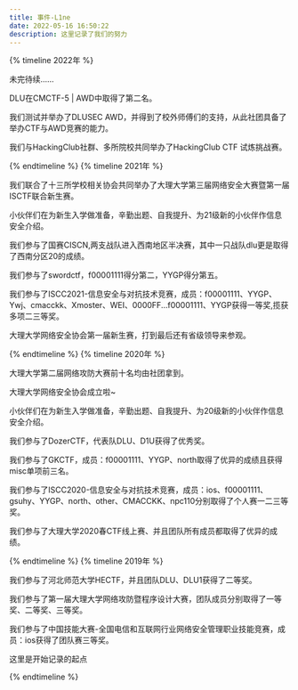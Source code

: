 ```yaml
---
title: 事件-L1ne
date: 2022-05-16 16:50:22
description: 这里记录了我们的努力
---
```

{% timeline 2022年 %}
<!-- timeline Now -->
未完待续……
<!-- endtimeline -->
<!-- timeline 5月 -->
DLU在CMCTF-5 | AWD中取得了第二名。
<!-- endtimeline -->
<!-- timeline 4月 -->
我们测试并举办了DLUSEC AWD，并得到了校外师傅们的支持，从此社团具备了举办CTF与AWD竞赛的能力。
<!-- endtimeline -->
<!-- timeline 3月 -->
我们与HackingClub社群、多所院校共同举办了HackingClub CTF 试炼挑战赛。
<!-- endtimeline -->
{% endtimeline %}
{% timeline 2021年 %}
<!-- timeline 11月 -->
我们联合了十三所学校相关协会共同举办了大理大学第三届网络安全大赛暨第一届ISCTF联合新生赛。
<!-- endtimeline -->
<!-- timeline 8月 -->
小伙伴们在为新生入学做准备，辛勤出题、自我提升、为21级新的小伙伴作信息安全介绍。
<!-- endtimeline -->
<!-- timeline 6月 -->
我们参与了国赛CISCN,两支战队进入西南地区半决赛，其中一只战队dlu更是取得了西南分区20的成绩。
<!-- endtimeline -->
<!-- timeline 5月 -->
我们参与了swordctf，f00001111得分第二，YYGP得分第五。
<!-- endtimeline -->
<!-- timeline 5月 -->
我们参与了ISCC2021-信息安全与对抗技术竞赛，成员：f00001111、YYGP、Ywj、cmacckk、Xmoster、WEI、0000FF...f00001111、YYGP获得一等奖,揽获多项二三等奖。
<!-- endtimeline -->
<!-- timeline 3月 -->
大理大学网络安全协会第一届新生赛，打到最后还有省级领导来参观。
<!-- endtimeline -->
{% endtimeline %}
{% timeline 2020年 %}
<!-- timeline 12月 -->
大理大学第二届网络攻防大赛前十名均由社团拿到。
<!-- endtimeline -->
<!-- timeline 11月 -->
大理大学网络安全协会成立啦~
<!-- endtimeline -->
<!-- timeline 7月 -->
小伙伴们在为新生入学做准备，辛勤出题、自我提升、为20级新的小伙伴作信息安全介绍。
<!-- endtimeline -->
<!-- timeline 6月 -->
我们参与了DozerCTF，代表队DLU、D1U获得了优秀奖。
<!-- endtimeline -->
<!-- timeline 5月 -->
我们参与了GKCTF，成员：f00001111、YYGP、north取得了优异的成绩且获得misc单项前三名。
<!-- endtimeline -->
<!-- timeline 5月 -->
我们参与了ISCC2020-信息安全与对抗技术竞赛，成员：ios、f00001111、gsuhy、YYGP、north、other、CMACCKK、npc110分别取得了个人赛一二三等奖。
<!-- endtimeline -->
<!-- timeline 4月 -->
我们参与了大理大学2020春CTF线上赛、并且团队所有成员都取得了优异的成绩。
<!-- endtimeline -->
{% endtimeline %}
{% timeline 2019年 %}
<!-- timeline 12月 -->
我们参与了河北师范大学HECTF，并且团队DLU、DLU1获得了二等奖。
<!-- endtimeline -->
<!-- timeline 11月 -->
我们参与了第一届大理大学网络攻防暨程序设计大赛，团队成员分别取得了一等奖、二等奖、三等奖。
<!-- endtimeline -->
<!-- timeline 11月 -->
我们参与了中国技能大赛-全国电信和互联网行业网络安全管理职业技能竞赛，成员：ios获得了团队赛三等奖。
<!-- endtimeline -->
<!-- timeline Start -->
这里是开始记录的起点
<!-- endtimeline -->
{% endtimeline %}